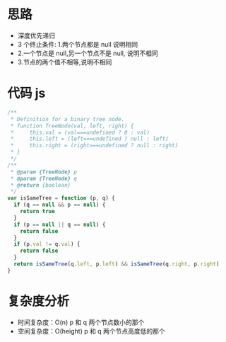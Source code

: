 # 思路

- 深度优先递归
- 3 个终止条件: 1.两个节点都是 null 说明相同
- 2.一个节点是 null,另一个节点不是 null, 说明不相同
- 3.节点的两个值不相等,说明不相同

# 代码 js

```js
/**
 * Definition for a binary tree node.
 * function TreeNode(val, left, right) {
 *     this.val = (val===undefined ? 0 : val)
 *     this.left = (left===undefined ? null : left)
 *     this.right = (right===undefined ? null : right)
 * }
 */
/**
 * @param {TreeNode} p
 * @param {TreeNode} q
 * @return {boolean}
 */
var isSameTree = function (p, q) {
  if (q == null && p == null) {
    return true
  }
  if (p == null || q == null) {
    return false
  }
  if (p.val != q.val) {
    return false
  }
  return isSameTree(q.left, p.left) && isSameTree(q.right, p.right)
}
```

# 复杂度分析

- 时间复杂度：O(n) p 和 q 两个节点数小的那个
- 空间复杂度：O(height) p 和 q 两个节点高度低的那个
